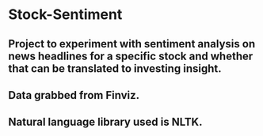 # Stock-Sentiment


## Project to experiment with sentiment analysis on news headlines for a specific stock and whether that can be translated to investing insight. 
## Data grabbed from Finviz. 
## Natural language library used is NLTK. 
